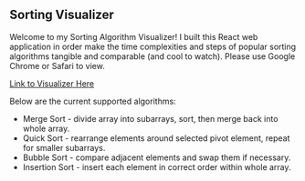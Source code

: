 ## Sorting Visualizer

Welcome to my Sorting Algorithm Visualizer! I built this React web application in order make the time complexities and steps of popular sorting algorithms tangible and comparable (and cool to watch). Please use Google Chrome or Safari to view.

[Link to Visualizer Here](https://acastles24.github.io/sorting_visualizer/ "Link to Visualizer")

Below are the current supported algorithms:
 - Merge Sort - divide array into subarrays, sort, then merge back into whole array.
 - Quick Sort - rearrange elements around selected pivot element, repeat for smaller subarrays.
 - Bubble Sort - compare adjacent elements and swap them if necessary.
 - Insertion Sort - insert each element in correct order within whole array.
